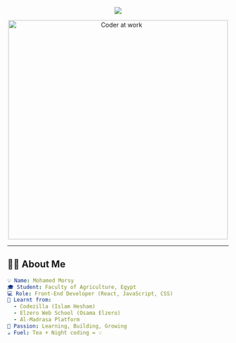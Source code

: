 <!-- ✨ Header Animation -->
<p align="center">
  <img src="https://readme-typing-svg.demolab.com?font=Fira+Code&size=24&duration=3000&pause=1000&center=true&vCenter=true&width=500&lines=Hey+there!+I'm+Mohamed+Morsy+%F0%9F%91%8B;Front-End+Developer+%F0%9F%92%BB;Agriculture+Student+%F0%9F%8C%B1;Code.+Design.+Repeat."/>
</p>

<p align="center">
  <img src="https://media.giphy.com/media/qgQUggAC3Pfv687qPC/giphy.gif" width="500" alt="Coder at work">
</p>

---

## 👨‍💻 About Me

```yaml
💡 Name: Mohamed Morsy
🎓 Student: Faculty of Agriculture, Egypt
💻 Role: Front-End Developer (React, JavaScript, CSS)
🌱 Learnt from: 
  - Codezilla (Islam Hesham)
  - Elzero Web School (Osama Elzero)
  - Al-Madrasa Platform
🧠 Passion: Learning, Building, Growing
☕ Fuel: Tea + Night coding = 💡
